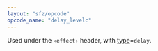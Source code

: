 ```yaml
---
layout: "sfz/opcode"
opcode_name: "delay_levelc"
---
```

Used under the `‹effect›` header, with [type]=`delay`.

[type]: type#delay
